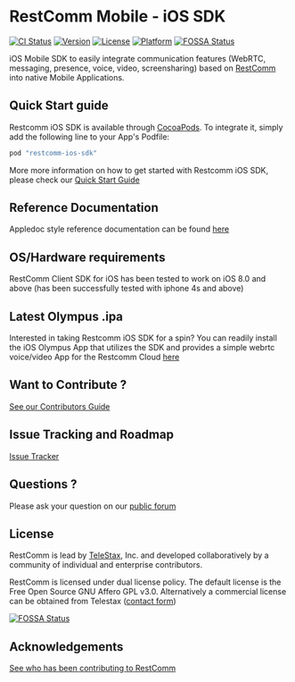 # RestComm Mobile - iOS SDK

[![CI Status](http://img.shields.io/travis/RestComm/restcomm-ios-sdk.svg?style=flat)](https://travis-ci.org/RestComm/restcomm-ios-sdk)
[![Version](https://img.shields.io/cocoapods/v/restcomm-ios-sdk.svg?style=flat)](http://cocoapods.org/pods/restcomm-ios-sdk)
[![License](https://img.shields.io/cocoapods/l/restcomm-ios-sdk.svg?style=flat)](http://cocoapods.org/pods/restcomm-ios-sdk)
[![Platform](https://img.shields.io/cocoapods/p/restcomm-ios-sdk.svg?style=flat)](http://cocoapods.org/pods/restcomm-ios-sdk)
[![FOSSA Status](https://app.fossa.io/api/projects/git%2Bhttps%3A%2F%2Fgithub.com%2FRestComm%2Frestcomm-ios-sdk.svg?type=shield)](https://app.fossa.io/projects/git%2Bhttps%3A%2F%2Fgithub.com%2FRestComm%2Frestcomm-ios-sdk?ref=badge_shield)

iOS Mobile SDK to easily integrate communication features (WebRTC, messaging, presence, voice, video, screensharing) based on [RestComm](http://restcomm.com/) into native Mobile Applications.

## Quick Start guide

Restcomm iOS SDK is available through [CocoaPods](http://cocoapods.org). To integrate it, simply add the following line to your App's Podfile:

```ruby
pod "restcomm-ios-sdk"
```

More more information on how to get started with Restcomm iOS SDK, please check our [Quick Start Guide](http://docs.telestax.com/restcomm-client-ios-sdk-quick-start/)

## Reference Documentation

Appledoc style reference documentation can be found [here](http://restcomm.github.io/restcomm-ios-sdk/doc/html/)

## OS/Hardware requirements

RestComm Client SDK for iOS has been tested to work on iOS 8.0 and above (has been successfully tested with iphone 4s and above)

## Latest Olympus .ipa

Interested in taking Restcomm iOS SDK for a spin? You can readily install the iOS Olympus App that utilizes the SDK and provides a simple webrtc voice/video App for the Restcomm Cloud [here](https://tsfr.io/xex2zc)

## Want to Contribute ? 

[See our Contributors Guide](https://github.com/Restcomm/Restcomm-Connect/wiki/Contribute-to-RestComm)

## Issue Tracking and Roadmap

[Issue Tracker](https://github.com/restcomm/restcomm-ios-sdk/issues)

## Questions ?

Please ask your question on our [public forum](http://groups.google.com/group/restcomm)

## License

RestComm is lead by [TeleStax](http://www.telestax.com/), Inc. and developed collaboratively by a community of individual and enterprise contributors.

RestComm is licensed under dual license policy. The default license is the Free Open Source GNU Affero GPL v3.0. Alternatively a commercial license can be obtained from Telestax ([contact form](http://www.telestax.com/contactus/#InquiryForm))


[![FOSSA Status](https://app.fossa.io/api/projects/git%2Bhttps%3A%2F%2Fgithub.com%2FRestComm%2Frestcomm-ios-sdk.svg?type=large)](https://app.fossa.io/projects/git%2Bhttps%3A%2F%2Fgithub.com%2FRestComm%2Frestcomm-ios-sdk?ref=badge_large)

## Acknowledgements

[See who has been contributing to RestComm](http://www.telestax.com/opensource/acknowledgments/)
